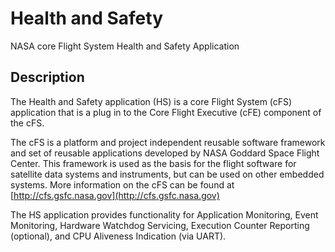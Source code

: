 # Health and Safety
NASA core Flight System Health and Safety Application

## Description

The Health and Safety application (HS) is a core Flight System (cFS) application that is a plug in to the Core Flight Executive (cFE) component of the cFS.

The cFS is a platform and project independent reusable software framework and set of reusable applications developed by NASA Goddard Space Flight Center. This framework is used as the basis for the flight software for satellite data systems and instruments, but can be used on other embedded systems. More information on the cFS can be found at [http://cfs.gsfc.nasa.gov](http://cfs.gsfc.nasa.gov)

The HS application provides functionality for Application Monitoring, Event Monitoring, Hardware Watchdog Servicing, Execution Counter Reporting
(optional), and CPU Aliveness Indication (via UART).